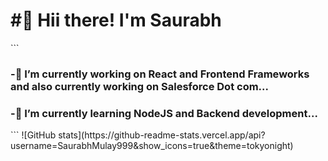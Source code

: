 <h1>#👋 Hii there! I'm Saurabh</h1> 
```
<h3>-🔭 I’m currently working on React and Frontend Frameworks and also currently working on Salesforce Dot com...</h3>
<h3>-🌱 I’m currently learning NodeJS and Backend development...</h3>
```
![GitHub stats](https://github-readme-stats.vercel.app/api?username=SaurabhMulay999&show_icons=true&theme=tokyonight)


<!--
**SaurabhMulay999/SaurabhMulay999** is a ✨ _special_ ✨ repository because its `README.md` (this file) appears on your GitHub profile.

Here are some ideas to get you started:

- 🔭 I’m currently working on ...
- 🌱 I’m currently learning ...
- 👯 I’m looking to collaborate on ...
- 🤔 I’m looking for help with ...
- 💬 Ask me about ...
- 📫 How to reach me: ...
- 😄 Pronouns: ...
- ⚡ Fun fact: ...
-->
